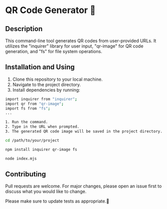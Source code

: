 # QR Code Generator 📲

## Description

This command-line tool generates QR codes from user-provided URLs. It utilizes the "inquirer" library for user input, "qr-image" for QR code generation, and "fs" for file system operations.

## Installation and Using

1. Clone this repository to your local machine.
2. Navigate to the project directory.
3. Install dependencies by running:

```bash
import inquirer from "inquirer";
import qr from "qr-image";
import fs from "fs";
...

1. Run the command.
2. Type in the URL when prompted.
3. The generated QR code image will be saved in the project directory.

```

```bash
cd /path/to/your/project

npm install inquirer qr-image fs

node index.mjs

```

## Contributing

Pull requests are welcome. For major changes, please open an issue first to discuss what you would like to change.

Please make sure to update tests as appropriate.🚀
